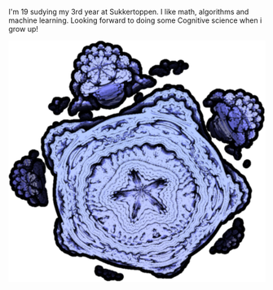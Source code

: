 I'm 19 sudying my 3rd year at Sukkertoppen. I like math, algorithms and machine learning. Looking forward to doing some Cognitive science when i grow up!

![](https://raw.githubusercontent.com/unic0rn9k/wowitsaraytracer/master/logo.png)
